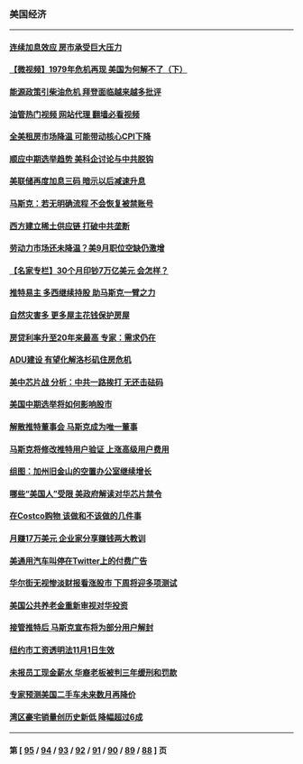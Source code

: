 ### 美国经济
---
#### [连续加息效应 房市承受巨大压力](../../pages/ncid1078158/n13859163.md?11042045) 
#### [【微视频】1979年危机再现 美国为何解不了（下）](../../pages/ncid1078158/n13858870.md?11042045) 
#### [能源政策引柴油危机 拜登面临越来越多批评](../../pages/ncid1078158/n13858261.md?11042045) 
#### [油管热门视频 网站代理 翻墙必看视频](http://132.145.103.77:81/youtube.html?11042045)
#### [全美租房市场降温 可能带动核心CPI下降](../../pages/ncid1078158/n13858257.md?11042045) 
#### [顺应中期选举趋势 美科企讨论与中共脱钩](../../pages/ncid1078158/n13858233.md?11042045) 
#### [美联储再度加息三码 暗示以后减速升息](../../pages/ncid1078158/n13858133.md?11042045) 
#### [马斯克：若无明确流程 不会恢复被禁账号](../../pages/ncid1078158/n13858103.md?11042045) 
#### [西方建立稀土供应链 打破中共垄断](../../pages/ncid1078158/n13857670.md?11042045) 
#### [劳动力市场还未降温？美9月职位空缺仍激增](../../pages/ncid1078158/n13857385.md?11042045) 
#### [【名家专栏】30个月印钞7万亿美元 会怎样？](../../pages/ncid1078158/n13857173.md?11042045) 
#### [推特易主 多西继续持股 助马斯克一臂之力](../../pages/ncid1078158/n13857318.md?11042045) 
#### [自然灾害多 更多屋主花钱保护房屋](../../pages/ncid1078158/n13857280.md?11042045) 
#### [房贷利率升至20年来最高 专家：需求仍在](../../pages/ncid1078158/n13857277.md?11042045) 
#### [ADU建设 有望化解洛杉矶住房危机](../../pages/ncid1078158/n13856938.md?11042045) 
#### [美中芯片战 分析：中共一路挨打 无还击砝码](../../pages/ncid1078158/n13856640.md?11042045) 
#### [美国中期选举将如何影响股市](../../pages/ncid1078158/n13856652.md?11042045) 
#### [解散推特董事会 马斯克成为唯一董事](../../pages/ncid1078158/n13856604.md?11042045) 
#### [马斯克将修改推特用户验证 上涨高级用户费用](../../pages/ncid1078158/n13856548.md?11042045) 
#### [组图：加州旧金山的空置办公室继续增长](../../pages/ncid1078158/n13856414.md?11042045) 
#### [哪些“美国人”受限 美政府解读对华芯片禁令](../../pages/ncid1078158/n13855991.md?11042045) 
#### [在Costco购物 该做和不该做的几件事](../../pages/ncid1078158/n13827941.md?11042045) 
#### [月赚17万美元 企业家分享赚钱两大教训](../../pages/ncid1078158/n13846299.md?11042045) 
#### [美通用汽车叫停在Twitter上的付费广告](../../pages/ncid1078158/n13855522.md?11042045) 
#### [华尔街无视惨淡财报看涨股市 下周将迎多项测试](../../pages/ncid1078158/n13855494.md?11042045) 
#### [美国公共养老金重新审视对华投资](../../pages/ncid1078158/n13855415.md?11042045) 
#### [接管推特后 马斯克宣布将为部分用户解封](../../pages/ncid1078158/n13855411.md?11042045) 
#### [纽约市工资透明法11月1日生效](../../pages/ncid1078158/n13855153.md?11042045) 
#### [未报员工现金薪水 华裔老板被判三年缓刑和罚款](../../pages/ncid1078158/n13855143.md?11042045) 
#### [专家预测美国二手车未来数月再降价](../../pages/ncid1078158/n13855166.md?11042045) 
#### [湾区豪宅销量创历史新低 降幅超过6成](../../pages/ncid1078158/n13855079.md?11042045) 

---
#### 第 [ [95](./95.md?11042045) / [94](./94.md?11042045) / [93](./93.md?11042045) / [92](./92.md?11042045) / [91](./91.md?11042045) / [90](./90.md?11042045) / [89](./89.md?11042045) / [88](./88.md?11042045) ] 页
